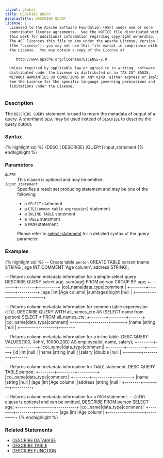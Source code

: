 ```yaml
---
layout: global
title: DESCRIBE QUERY
displayTitle: DESCRIBE QUERY
license: |
  Licensed to the Apache Software Foundation (ASF) under one or more
  contributor license agreements.  See the NOTICE file distributed with
  this work for additional information regarding copyright ownership.
  The ASF licenses this file to You under the Apache License, Version 2.0
  (the "License"); you may not use this file except in compliance with
  the License.  You may obtain a copy of the License at
 
     http://www.apache.org/licenses/LICENSE-2.0
 
  Unless required by applicable law or agreed to in writing, software
  distributed under the License is distributed on an "AS IS" BASIS,
  WITHOUT WARRANTIES OR CONDITIONS OF ANY KIND, either express or implied.
  See the License for the specific language governing permissions and
  limitations under the License.
---
```


### Description
The `DESCRIBE QUERY` statement is used to return the metadata of output
of a query. A shorthand `DESC` may be used instead of `DESCRIBE` to
describe the query output.

### Syntax
{% highlight sql %}
{DESC | DESCRIBE} [QUERY] input_statement
{% endhighlight %}

### Parameters
<dl>
  <dt><code><em>QUERY</em></code></dt>
  <dd>This clause is optional and may be omitted.</dd>
  <dt><code><em>input_statement</em></code></dt>
  <dd>
    Specifies a result set producing statement and may be one of the following: 
    <ul>
      <li>a <code>SELECT</code> statement</li>
      <li>a <code>CTE(Common table expression)</code> statement</li>
      <li>a <code>INLINE TABLE</code> statement</li>
      <li>a <code>TABLE</code> statement</li>
      <li>a <code>FROM</code> statement</li>
    </ul>
    Please refer to <a href="sql-ref-syntax-qry-select.html">select-statement</a>
    for a detailed syntax of the query parameter.
  </dd>
</dl>

### Examples
{% highlight sql %}
-- Create table `person`
CREATE TABLE person (name STRING , age INT COMMENT 'Age column', address STRING);

-- Returns column metadata information for a simple select query
DESCRIBE QUERY select age, sum(age) FROM person GROUP BY age;
  +--------+---------+----------+
  |col_name|data_type|comment   |
  +--------+---------+----------+
  |age     |int      |Age column|
  |sum(age)|bigint   |null      |
  +--------+---------+----------+

-- Returns column metadata information for common table experession (`CTE`).
DESCRIBE QUERY WITH all_names_cte
  AS (SELECT name from person) SELECT * FROM all_names_cte;
  +--------+---------+-------+
  |col_name|data_type|comment|
  +--------+---------+-------+
  |name    |string   |null   |
  +--------+---------+-------+

-- Returns column metadata information for a inline table.
DESC QUERY VALUES(100, 'John', 10000.20D) AS employee(id, name, salary);
  +--------+---------+-------+
  |col_name|data_type|comment|
  +--------+---------+-------+
  |id      |int      |null   |
  |name    |string   |null   |
  |salary  |double   |null   |
  +--------+---------+-------+

-- Returns column metadata information for `TABLE` statement.
DESC QUERY TABLE person;
  +--------+---------+----------+
  |col_name|data_type|comment   |
  +--------+---------+----------+
  |name    |string   |null      |
  |age     |int      |Age column|
  |address |string   |null      |
  +--------+---------+----------+

-- Returns column metadata information for a `FROM` statement.
-- `QUERY` clause is optional and can be omitted.
DESCRIBE FROM person SELECT age;
  +--------+---------+----------+
  |col_name|data_type|comment   |
  +--------+---------+----------+
  |age     |int      |Age column|
  +--------+---------+----------+
{% endhighlight %}

### Related Statements
- [DESCRIBE DATABASE](sql-ref-syntax-aux-describe-database.html)
- [DESCRIBE TABLE](sql-ref-syntax-aux-describe-table.html)
- [DESCRIBE FUNCTION](sql-ref-syntax-aux-describe-function.html)
